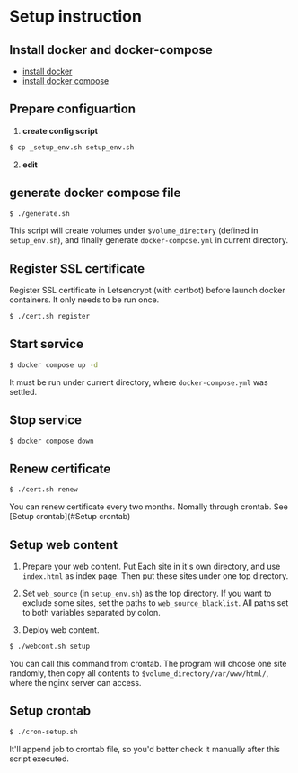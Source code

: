 # Setup instruction

## Install docker and docker-compose

* [install docker](https://docs.docker.com/engine/install/ubuntu/)
* [install docker compose](https://docs.docker.com/compose/install/compose-plugin/#installing-compose-on-linux-systems)

## Prepare configuartion
1. **create config script**

```bash
$ cp _setup_env.sh setup_env.sh
```

2. **edit**

## generate docker compose file

```bash
$ ./generate.sh
```

This script will create volumes under `$volume_directory` (defined in `setup_env.sh`), and finally generate `docker-compose.yml` in current directory.

## Register SSL certificate

Register SSL certificate in Letsencrypt (with certbot) before launch docker containers. It only needs to be run once.

```bash
$ ./cert.sh register
```

## Start service

```bash
$ docker compose up -d
```

It must be run under current directory, where `docker-compose.yml` was settled.

## Stop service

```bash
$ docker compose down
```

## Renew certificate

```bash
$ ./cert.sh renew
```

You can renew certificate every two months. Nomally through crontab. See [Setup crontab](#Setup crontab)

## Setup web content

1. Prepare your web content. Put Each site in it's own directory, and use `index.html` as index page. Then put these sites under one top directory.

2. Set `web_source` (in `setup_env.sh`) as the top directory. If you want to exclude some sites, set the paths to `web_source_blacklist`. All paths set to both variables separated by colon.

3. Deploy web content. 

```bash
$ ./webcont.sh setup
```

You can call this command from crontab. The program will choose one site randomly, then copy all contents to `$volume_directory/var/www/html/`, where the nginx server can access.

## Setup crontab

```bash
$ ./cron-setup.sh
```

It'll append job to crontab file, so you'd better check it manually after this script executed.

